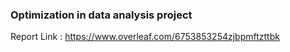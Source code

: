 ### Optimization in data analysis project

Report Link : https://www.overleaf.com/6753853254zjbpmftzttbk
